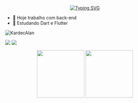 <div align="center">
  <a href="https://git.io/typing-svg"><img src="https://readme-typing-svg.demolab.com?      font=Fira+Code&pause=1000&center=true&vCenter=true&width=435&lines=Fala%2CPessoal!+Sou+o+Alan+Kardec!" alt="Typing SVG" />
  </a>
</div>
<!-- ## Olá, Eu sou o Alan Kardec 👋 -->
<ul>
  <li> 🔭 Hoje trabalho com back-end</li>
  <li> 🌱 Estudando Dart e Flutter</li>
</ul>
<!-- - 🔭 Hoje trabalho com back-end
- 🌱 Estudando Dart e Flutter -->

<p align="left">
  <img src="https://komarev.com/ghpvc/?username=KardecAlan&label=Profile%20Views&style=flat" alt="KardecAlan" />
</p>

<p>
<div> 
  <a href="https://instagram.com/kardec.dev" target="_blank"><img src="https://img.shields.io/badge/-Instagram-%23E4405F?style=for-the-badge&logo=instagram&logoColor=white" target="_blank"></a>
<!--   <a href = "mailto:teste"><img src="https://img.shields.io/badge/-Gmail-%23333?style=for-the-badge&logo=gmail&logoColor=white" target="_blank"></a> --> 
  <a href="https://www.linkedin.com/in/alankardec05" target="_blank"><img src="https://img.shields.io/badge/-LinkedIn-%230077B5?style=for-the-badge&logo=linkedin&logoColor=white" target="_blank"></a> 
</div>
</p>

<p>
<div align="center">
  <img height="150em" src="https://github-readme-stats-eight-theta.vercel.app/api?username=KardecAlan&show_icons=true&theme=radical&include_all_commits=true&count_private=true"/>
  <img height="150em" src="https://github-readme-stats-eight-theta.vercel.app/api/top-langs/?username=KardecAlan&layout=compact&langs_count=8&theme=radical"/>
</div>	
</p>

